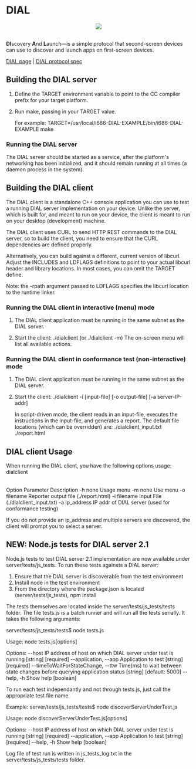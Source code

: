 # DIAL 


<div align="center">
  <img src="https://d2640ba2-a-c2dc72bd-s-sites.googlegroups.com/a/dial-multiscreen.org/dial/home/dial-icon.png?attachauth=ANoY7cr5UqoJK0l_igjP6UR00xVd51_0WW3flff7HsLb5tsJfASpJJeNY5AMTs_5CYqqspoLOzYTy8ep8_aXzmLFps9-UIFpkepxOwv5m2JeIWl3Rf-9KSDUI12nYakfHmQY9PThoIqJNwom9BO3DWDX_lhDHU55JWJS427P5UjpoiR3N2p02vnpR5ABHNBpTGfQnKkHvZHpXskH6J5hJ6LRg1rn2Jx0SA%3D%3D&attredirects=0"><br><br>
</div>

**DI**scovery **A**nd **L**aunch—is a simple protocol that second-screen devices can use to discover and launch apps on first-screen devices. 

[DIAL page](http://www.dial-multiscreen.org/) |
[DIAL protocol spec](http://www.dial-multiscreen.org/dial-protocol-specification)



## Building the DIAL server
1) Define the TARGET environment variable to point to the CC compiler prefix
   for your target platform.


2) Run make, passing in your TARGET value.

   For example:
   TARGET=/usr/local/i686-DIAL-EXAMPLE/bin/i686-DIAL-EXAMPLE make

### Running the DIAL server
The DIAL server should be started as a service, after the platform's networking
has been initialized, and it should remain running at all times (a daemon
process in the system).


## Building the DIAL client
The DIAL client is a standalone C++ console application you can use to test
a running DIAL server implementation on your device. Unlike the server, which
is built for, and meant to run on your device, the client is meant to run on
your desktop (development) machine.

The DIAL client uses CURL to send HTTP REST commands to the DIAL server, so to
build the client, you need to ensure that the CURL dependencies are
defined properly.

Alternatively, you can build against a different, current version of libcurl.
Adjust the INCLUDES and LDFLAGS definitions to point to your actual libcurl
header and library locations. In most cases, you can omit the TARGET define.

Note: the -rpath argument passed to LDFLAGS specifies the libcurl location
to the runtime linker.

### Running the DIAL client in interactive (menu) mode
1) The DIAL client application must be running in the same subnet as the
   DIAL server.

2) Start the client: ./dialclient (or ./dialclient -m)
   The on-screen menu will list all available actions.

### Running the DIAL client in conformance test (non-interactive) mode
1) The DIAL client application must be running in the same subnet as the
   DIAL server.

2) Start the client:
   ./dialclient -i [input-file] [-o output-file] [-a server-IP-addr]

   In script-driven mode, the client reads in an input-file, executes the
   instructions in the input-file, and generates a
   report. The default file locations (which can be overridden) are:
      ./dialclient_input.txt
      ./report.html

## DIAL client Usage
When running the DIAL client, you have the following options
usage: dialclient <option>

Option Parameter          Description
 -h     none               Usage menu
 -m     none               Use menu
 -o     filename           Reporter output file (./report.html)
 -i     filename           Input File (./dialclient_input.txt)
 -a     ip_address         IP addr of DIAL server (used for conformance testing)

If you do not provide an ip_address and multiple servers are discovered, the
client will prompt you to select a server.

## NEW: Node.js tests for DIAL server 2.1
Node.js tests to test DIAL server 2.1 implementation are now available under
server/tests/js_tests. To run these tests againsts a DIAL server:

1. Ensure that the DIAL server is discoverable from the test environment
2. Install node in the test environment
3. From the directory where the package.json is located (server/tests/js_tests),
      npm install

The tests themselves are located inside the server/tests/js_tests/tests folder.
The file tests.js is a batch runner and will run all the tests serially. It
takes the following arguments:

server/tests/js_tests/tests$ node tests.js

Usage: node tests.js[options]

Options:
  --host                             IP address of host on which DIAL server
                                     under test is running   [string] [required]
  --application, --app               Application to test     [string] [required]
  --timeToWaitForStateChange, --ttw  Time(ms) to wait between state changes
                                     before querying application status
                                                        [string] [default: 5000]
  --help, -h                         Show help                         [boolean]


To run each test independantly and not through tests.js, just call the
appropriate test file name.

Example:
server/tests/js_tests/tests$ node discoverServerUnderTest.js

Usage: node discoverServerUnderTest.js[options]

Options:
  --host                IP address of host on which DIAL server under test is
                        running                              [string] [required]
  --application, --app  Application to test                  [string] [required]
  --help, -h            Show help                                      [boolean]

Log file of test run is written in js_tests_log.txt in the
server/tests/js_tests/tests folder.
